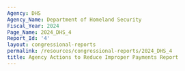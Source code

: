 ```yaml
---
Agency: DHS
Agency_Name: Department of Homeland Security
Fiscal_Year: 2024
Page_Name: 2024_DHS_4
Report_Id: '4'
layout: congressional-reports
permalink: /resources/congressional-reports/2024_DHS_4
title: Agency Actions to Reduce Improper Payments Report
---
```

